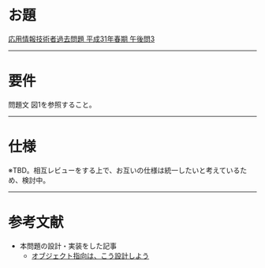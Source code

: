 # お題
[応用情報技術者過去問題 平成31年春期 午後問3](https://www.ap-siken.com/kakomon/31_haru/pm03.html)

---
# 要件
問題文 図1を参照すること。

---
# 仕様
※TBD。相互レビューをする上で、お互いの仕様は統一したいと考えているため、検討中。

---
# 参考文献
- 本問題の設計・実装をした記事
    - [オブジェクト指向は、こう設計しよう](https://qiita.com/rawr/items/51af11d187aa60207ee3)
